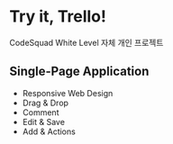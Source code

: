 # Try it, Trello!
CodeSquad White Level 자체 개인 프로젝트


## Single-Page Application
* Responsive Web Design
* Drag & Drop
* Comment
* Edit & Save
* Add & Actions
